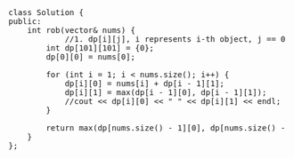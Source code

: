 <pre>
class Solution {
public:
    int rob(vector<int>& nums) {
            //1. dp[i][j], i represents i-th object, j == 0 represents robbing this house,  j == 1 NOT robbing
        int dp[101][101] = {0};
        dp[0][0] = nums[0];

        for (int i = 1; i < nums.size(); i++) {
            dp[i][0] = nums[i] + dp[i - 1][1];
            dp[i][1] = max(dp[i - 1][0], dp[i - 1][1]);
            //cout << dp[i][0] << " " << dp[i][1] << endl;
        }
        
        return max(dp[nums.size() - 1][0], dp[nums.size() - 1][1]);
    }
};
</pre>
